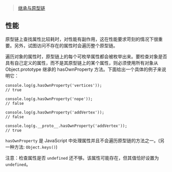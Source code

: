 > [继承与原型链](https://developer.mozilla.org/zh-CN/docs/Web/JavaScript/Inheritance_and_the_prototype_chain)


## 性能

原型链上查找属性比较耗时，对性能有副作用，这在性能要求苛刻的情况下很重要。另外，试图访问不存在的属性时会遍历整个原型链。

遍历对象的属性时，原型链上的每个可枚举属性都会被枚举出来。要检查对象是否具有自己定义的属性，而不是其原型链上的某个属性，则必须使用所有对象从 Object.prototype 继承的 hasOwnProperty 方法。下面给出一个具体的例子来说明它：

```
console.log(g.hasOwnProperty('vertices'));
// true

console.log(g.hasOwnProperty('nope'));
// false

console.log(g.hasOwnProperty('addVertex'));
// false

console.log(g.__proto__.hasOwnProperty('addVertex'));
// true
```

`hasOwnProperty` 是 JavaScript 中处理属性并且不会遍历原型链的方法之一。(另一种方法: `Object.keys()`)

注意：检查属性是否 `undefined` 还不够。该属性可能存在，但其值恰好设置为 `undefined`。
